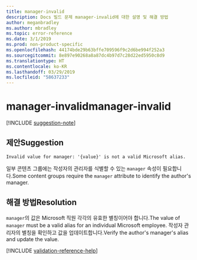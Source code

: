 ```yaml
---
title: manager-invalid
description: Docs 빌드 문제 manager-invalid에 대한 설명 및 해결 방법
author: meganbradley
ms.author: mbradley
ms.topic: error-reference
ms.date: 3/1/2019
ms.prod: non-product-specific
ms.openlocfilehash: 44174bde29b63bffe709596f9c2d6be994f252a3
ms.sourcegitcommit: 8e897e90268a8a87dc4b97d7c28d22ed5950c8d9
ms.translationtype: HT
ms.contentlocale: ko-KR
ms.lasthandoff: 03/29/2019
ms.locfileid: "58637233"
---
```

# <a name="manager-invalid"></a><span data-ttu-id="cfa28-103">manager-invalid</span><span class="sxs-lookup"><span data-stu-id="cfa28-103">manager-invalid</span></span>

[!INCLUDE [suggestion-note](includes/suggestion-note.md)]

## <a name="suggestion"></a><span data-ttu-id="cfa28-104">제안</span><span class="sxs-lookup"><span data-stu-id="cfa28-104">Suggestion</span></span>

`Invalid value for manager: '{value}' is not a valid Microsoft alias.`

<span data-ttu-id="cfa28-105">일부 콘텐츠 그룹에는 작성자의 관리자를 식별할 수 있는 `manager` 속성이 필요합니다.</span><span class="sxs-lookup"><span data-stu-id="cfa28-105">Some content groups require the `manager` attribute to identify the author's manager.</span></span>

## <a name="resolution"></a><span data-ttu-id="cfa28-106">해결 방법</span><span class="sxs-lookup"><span data-stu-id="cfa28-106">Resolution</span></span>

<span data-ttu-id="cfa28-107">`manager`의 값은 Microsoft 직원 각각의 유효한 별칭이어야 합니다.</span><span class="sxs-lookup"><span data-stu-id="cfa28-107">The value of `manager` must be a valid alias for an individual Microsoft employee.</span></span> <span data-ttu-id="cfa28-108">작성자 관리자의 별칭을 확인하고 값을 업데이트합니다.</span><span class="sxs-lookup"><span data-stu-id="cfa28-108">Verify the author's manager's alias and update the value.</span></span>

<!--make sure to add this file to your includes folder and verify the path-->
[!INCLUDE [validation-reference-help](includes/validation-reference-help.md)]
